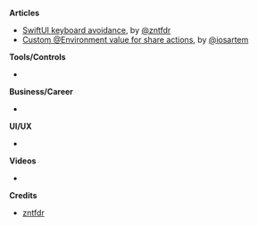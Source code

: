 
**Articles**

* [SwiftUI keyboard avoidance](https://www.fivestars.blog/swiftui/swiftui-keyboard.html), by [@zntfdr](https://twitter.com/zntfdr)
* [Custom @Environment value for share actions](https://blog.artemnovichkov.com/custom-environment-value-for-share-actions), by [@iosartem](https://twitter.com/iosartem)

**Tools/Controls**

* 

**Business/Career**

* 

**UI/UX**

* 

**Videos**

* 

**Credits**

* [zntfdr](https://github.com/zntfdr)
